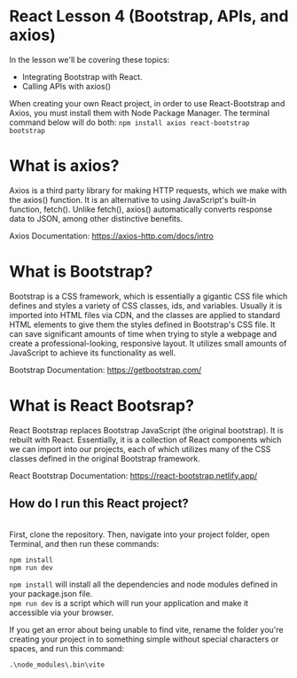 # React Lesson 4 (Bootstrap, APIs, and axios)

In the lesson we'll be covering these topics:
- Integrating Bootstrap with React.
- Calling APIs with axios()

When creating your own React project, in order to use React-Bootstrap and Axios, you must install them with Node Package Manager.
The terminal command below will do both:
``npm install axios react-bootstrap bootstrap``

# What is axios?
Axios is a third party library for making HTTP requests, which we make with the axios() function. It is an alternative to using JavaScript's built-in function, fetch(). Unlike fetch(), axios() automatically converts response data to JSON, among other distinctive benefits.

Axios Documentation: https://axios-http.com/docs/intro

# What is Bootstrap?
Bootstrap is a CSS framework, which is essentially a gigantic CSS file which defines and styles a variety of CSS classes, ids, and variables. Usually it is imported into HTML files via CDN, and the classes are applied to standard HTML elements to give them the styles defined in Bootstrap's CSS file. It can save significant amounts of time when trying to style a webpage and create a professional-looking, responsive layout. It utilizes small amounts of JavaScript to achieve its functionality as well. 

Bootstrap Documentation: https://getbootstrap.com/

# What is React Bootsrap?
React Bootstrap replaces Bootstrap JavaScript (the original bootstrap). It is rebuilt with React. Essentially, it is a collection of React components which we can import into our projects, each of which utilizes many of the CSS classes defined in the original Bootstrap framework.

React Bootstrap Documentation: https://react-bootstrap.netlify.app/

## How do I run this React project?

<br>First, clone the repository. Then, navigate into your project folder, open Terminal, and then run these commands:

`npm install`
<br>`npm run dev`

`npm install` will install all the dependencies and node modules defined in your package.json file.
<br>`npm run dev` is a script which will run your application and make it accessible via your browser.

If you get an error about being unable to find vite, rename the folder you're creating your project in to something simple without special characters or spaces, and run this command: 

`.\node_modules\.bin\vite`
